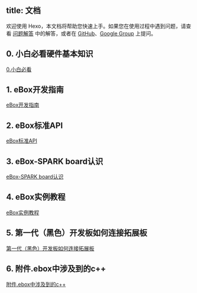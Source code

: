 title: 文档
---

欢迎使用 Hexo，本文档将帮助您快速上手。如果您在使用过程中遇到问题，请查看 [问题解答](troubleshooting.html) 中的解答，或者在 [GitHub](https://github.com/hexojs/hexo/issues)、[Google Group](https://groups.google.com/group/hexo) 上提问。

## 0. 小白必看硬件基本知识
[0.小白必看](http://d.widora.io/ebox/1.%bd%cc%b3%cc/0.%d0%a1%b0%d7%b1%d8%bf%b4-%b3%f5%bc%b6%bd%cc%b3%cc.docx)

## 1. eBox开发指南
[eBox开发指南](http://d.widora.io/ebox/1.%bd%cc%b3%cc/1.ebox%bf%aa%b7%a2%d6%b8%c4%cf.pdf)

## 2. eBox标准API
[eBox标准API](http://d.widora.io/ebox/1.%bd%cc%b3%cc/2.eBox%b1%ea%d7%bcAPI%ca%d6%b2%e1.pdf)

## 3. eBox-SPARK board认识
[eBox-SPARK board认识](http://d.widora.io/ebox/1.%bd%cc%b3%cc/3.ebox-spark-board.pdf)

## 4. eBox实例教程
[eBox实例教程](http://d.widora.io/ebox/1.%bd%cc%b3%cc/4.eBox%ca%b5%c0%fd%bd%cc%b3%cc.pdf)

## 5. 第一代（黑色）开发板如何连接拓展板
[第一代（黑色）开发板如何连接拓展板](http://d.widora.io/ebox/1.%bd%cc%b3%cc/%b5%da%d2%bb%b4%fa%ba%cb%d0%c4%b0%e5%c8%e7%ba%ce%c1%b4%bd%d3%cd%d8%d5%b9%b0%e5.pdf)

## 6. 附件.ebox中涉及到的c++
[ 附件.ebox中涉及到的c++](http://d.widora.io/ebox/1.%bd%cc%b3%cc/1.%b8%bd.ebox%d6%d0%c9%e6%bc%b0%b5%bd%b5%c4c%2b%2b.pdf)
